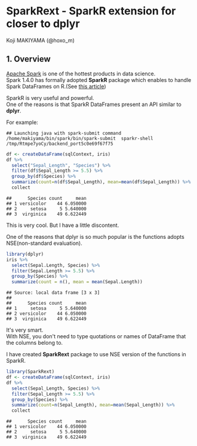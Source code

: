# SparkRext - SparkR extension for closer to dplyr
Koji MAKIYAMA (@hoxo_m)  



## 1. Overview

[Apache Spark](https://spark.apache.org/) is one of the hottest products in data science.  
Spark 1.4.0 has formally adopted **SparkR** package which enables to handle Spark DataFrames on R.(See [this article](http://databricks.com/blog/2015/06/09/announcing-sparkr-r-on-spark.html))

SparkR is very useful and powerful.  
One of the reasons is that SparkR DataFrames present an API similar to **dplyr**.  

For example:


```
## Launching java with spark-submit command /home/makiyama/bin/spark/bin/spark-submit  sparkr-shell /tmp/Rtmpe7yoCy/backend_port5c0e69f67f75
```


```r
df <- createDataFrame(sqlContext, iris)
df %>%
  select("Sepal_Length", "Species") %>%
  filter(df$Sepal_Length >= 5.5) %>%
  group_by(df$Species) %>%
  summarize(count=n(df$Sepal_Length), mean=mean(df$Sepal_Length)) %>%
  collect  
```

```
##      Species count     mean
## 1 versicolor    44 6.050000
## 2     setosa     5 5.640000
## 3  virginica    49 6.622449
```

This is very cool. But I have a little discontent.

One of the reasons that dplyr is so much popular is the functions adopts NSE(non-standard evaluation).


```r
library(dplyr)
iris %>%
  select(Sepal.Length, Species) %>%
  filter(Sepal.Length >= 5.5) %>%
  group_by(Species) %>%
  summarize(count = n(), mean = mean(Sepal.Length))
```

```
## Source: local data frame [3 x 3]
## 
##      Species count     mean
## 1     setosa     5 5.640000
## 2 versicolor    44 6.050000
## 3  virginica    49 6.622449
```

It's very smart.  
With NSE, you don't need to type quotations or names of DataFrame that the columns belong to.

I have created **SparkRext** package to use NSE version of the functions in SparkR.




```r
library(SparkRext)
df <- createDataFrame(sqlContext, iris)
df %>%
  select(Sepal_Length, Species) %>%
  filter(Sepal_Length >= 5.5) %>%
  group_by(Species) %>%
  summarize(count=n(Sepal_Length), mean=mean(Sepal_Length)) %>%
  collect  
```

```
##      Species count     mean
## 1 versicolor    44 6.050000
## 2     setosa     5 5.640000
## 3  virginica    49 6.622449
```
